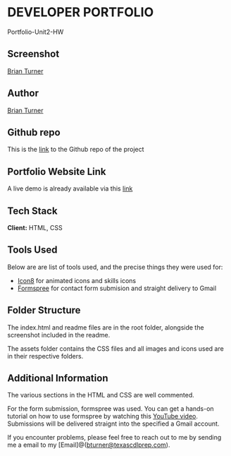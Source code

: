 # DEVELOPER PORTFOLIO

Portfolio-Unit2-HW

## Screenshot

[Brian Turner](BrianTurner-Shot.jpg)

## Author

[Brian Turner](bturner@texascdlprep.com)

## Github repo

This is the [link](https://github.com/bkturner1220/Portfolio-Unit2-HW) to the Github repo of the project

## Portfolio Website Link

A live demo is already available via this [link](https://bkturner1220.github.io/Portfolio-Unit2-HW/)

## Tech Stack

**Client:** HTML, CSS

## Tools Used

Below are are list of tools used, and the precise things they were used for:

- [Icon8](https://icons8.com/) for animated icons and skills icons
- [Formspree](https://formspree.io/) for contact form submision and straight delivery to Gmail

## Folder Structure

The index.html and readme files are in the root folder, alongside the screenshot included in the readme.

The assets folder contains the CSS files and all images and icons used are in their respective folders.

## Additional Information

The various sections in the HTML and CSS are well commented.

For the form submission, formspree was used. You can get a hands-on tutorial on how to use formspree by watching this [YouTube video](https://formspree.io/). Submissions will be delivered straignt into the specified a Gmail account.

If you encounter problems, please feel free to reach out to me by sending me a email to my [Email]@(bturner@texascdlprep.com).
